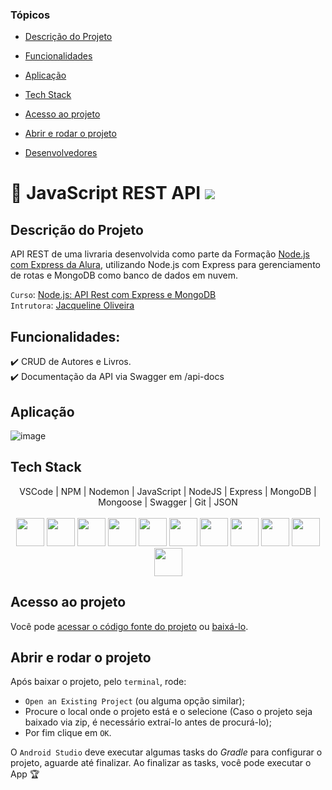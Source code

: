 ### Tópicos 

- [Descrição do Projeto](#descrição-do-projeto)

- [Funcionalidades](#funcionalidades)

- [Aplicação](#aplicação)

- [Tech Stack](#tech-stack)

- [Acesso ao projeto](#acesso-ao-projeto)

- [Abrir e rodar o projeto](#abrir-e-rodar-o-projeto)

- [Desenvolvedores](#desenvolvedores)

# :memo: JavaScript REST API <img src="http://img.shields.io/static/v1?label=STATUS&message=EM%20DESENVOLVIMENTO&color=GREEN&style=for-the-badge"/>

## Descrição do Projeto
API REST de uma livraria desenvolvida como parte da Formação <a href="https://cursos.alura.com.br/formacao-node-js-express">Node.js com Express da Alura</a>, utilizando Node.js com Express para gerenciamento de rotas e MongoDB como banco de dados em nuvem.

`Curso`: <a href="https://cursos.alura.com.br/course/nodejs-api-rest-express-mongodb">Node.js: API Rest com Express e MongoDB</a><br>
`Intrutora`: <a href="https://cursos.alura.com.br/user/jacqueline-r-oliveira">Jacqueline Oliveira</a>

## Funcionalidades:
:heavy_check_mark: CRUD de Autores e Livros. <br>
:heavy_check_mark:  Documentação da API via Swagger em <url-do-projeto>/api-docs

  
## Aplicação
![image](https://user-images.githubusercontent.com/1513309/217244900-f19e52e0-8b61-4d5b-94a4-3b7b1c0295d7.png)

## Tech Stack
<p align="center">
VSCode
  | 
  NPM 
  | 
  Nodemon 
  | 
  JavaScript 
  | 
  NodeJS 
  | 
  Express 
  | 
  MongoDB 
  | 
  Mongoose 
  | 
  Swagger 
  | 
  Git 
  | 
  JSON 
  <br><br>
  <img height="45" src="https://cdn.jsdelivr.net/gh/devicons/devicon/icons/vscode/vscode-original-wordmark.svg" />

  <img height="45" src="https://cdn.jsdelivr.net/gh/devicons/devicon/icons/npm/npm-original-wordmark.svg" />

  <img height="45" src="https://user-images.githubusercontent.com/13700/35731649-652807e8-080e-11e8-88fd-1b2f6d553b2d.png" />

  <img height="45" src="https://cdn.jsdelivr.net/gh/devicons/devicon/icons/javascript/javascript-plain.svg" />
  <img height="45" src="https://cdn.jsdelivr.net/gh/devicons/devicon/icons/nodejs/nodejs-original-wordmark.svg" />
  <img height="45" src="https://cdn.jsdelivr.net/gh/devicons/devicon/icons/express/express-original.svg" />

  <img height="45" src="https://cdn.jsdelivr.net/gh/devicons/devicon/icons/mongodb/mongodb-original-wordmark.svg" />
  <img height="45" src="https://mongoosejs.com/docs/images/mongoose5_62x30_transparent.png" />

  <img height="45" src="https://static1.smartbear.co/swagger/media/assets/images/swagger_logo.svg" />
  <img height="45" src="https://cdn.jsdelivr.net/gh/devicons/devicon/icons/git/git-original-wordmark.svg" />

  <img height="45" src="https://www.opc-router.de/wp-content/uploads/2020/08/what-is-json_600x250px.jpg" />
  </p>

## Acesso ao projeto

Você pode [acessar o código fonte do projeto](https://github.com/uiratan/node-express) ou [baixá-lo](https://github.com/uiratan/node-express/archive/refs/heads/main.zip).
  
## Abrir e rodar o projeto

Após baixar o projeto, pelo `terminal`, rode:

- `Open an Existing Project` (ou alguma opção similar);
- Procure o local onde o projeto está e o selecione (Caso o projeto seja baixado via zip, é necessário extraí-lo antes de procurá-lo);
- Por fim clique em `OK`.

O `Android Studio` deve executar algumas tasks do *Gradle* para configurar o projeto, aguarde até finalizar. Ao finalizar as tasks, você pode executar o App 🏆 

